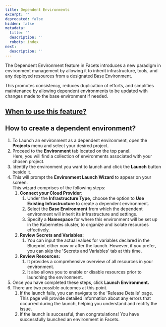 ```yaml
---
title: Dependent Environments
excerpt: ''
deprecated: false
hidden: false
metadata:
  title: ''
  description: ''
  robots: index
next:
  description: ''
---
```

The Dependent Environment feature in Facets introduces a new paradigm in environment management by allowing it to inherit infrastructure, tools, and any deployed resources from a designated Base Environment.

This promotes consistency, reduces duplication of efforts, and simplifies maintenance by allowing dependent environments to be updated with changes made to the base environment if needed.

## [When to use this feature?](https://readme.facets.cloud/docs/using-dependent-environments)

## How to create a dependent environment?

1. To Launch an environment as a dependent environment, open the **Projects** menu and select your desired project. 
2. Proceed to the **Environment** tab located on the top panel.\
   Here, you will find a collection of environments associated with your chosen project.
3. Identify the environment you want to launch and click the **Launch** button beside it.
4. This will prompt the **Environment Launch Wizard** to appear on your screen.\
   This wizard comprises of the following steps:
   1. **Connect your Cloud Provider:**
      1. Under the **Infrastructure Type,** choose the option to **Use Existing Infrastructure** to create a dependent environment.
      2. Select the **Base Environment** from which the dependent environment will inherit its infrastructure and settings.
      3. Specify a **Namespace** for where this environment will be set up in the Kubernetes cluster, to organize and isolate resources effectively.
   2. **Review Secrets and Variables:**
      1. You can input the actual values for variables declared in the Blueprint either now or after the launch. However, if you prefer, you can skip the 'Secrets and Variables' tab at this time.
   3. **Review Resources:**
      1. It provides a comprehensive overview of all resources in your environment. 
      2. It also allows you to enable or disable resources prior to launching the environment.
5. Once you have completed these steps, click **Launch Environment.**
6. There are two possible outcomes at this point.
   1. If the launch fails, you can navigate to the 'Release Details' page. This page will provide detailed information about any errors that occurred during the launch, helping you understand and rectify the issue.
   2. If the launch is successful, then congratulations! You have successfully launched an environment in Facets.

<Embed url="https://app.storylane.io/demos/tbrquzt30gkl" title="Releases | Feb 17 3:56 PM" favicon="https://assets.storylane.io/apps/prod/97/icons/favicon.ico" provider="app.storylane.io" href="https://app.storylane.io/demos/tbrquzt30gkl" typeOfEmbed="jsfiddle" html="%3Ciframe%20class%3D%22embedly-embed%22%20src%3D%22%2F%2Fcdn.embedly.com%2Fwidgets%2Fmedia.html%3Furl%3Dhttps%253A%252F%252Fapp.storylane.io%252Fdemos%252Ftbrquzt30gkl%26type%3Dtext%252Fhtml%26schema%3Dstorylane%26display_name%3DStorylane%26src%3Dhttps%253A%252F%252Fapp.storylane.io%252Fdemo%252Ftbrquzt30gkl%22%20width%3D%22750%22%20height%3D%22473%22%20scrolling%3D%22no%22%20title%3D%22Storylane%20embed%22%20frameborder%3D%220%22%20allow%3D%22autoplay%3B%20fullscreen%3B%20encrypted-media%3B%20picture-in-picture%3B%22%20allowfullscreen%3D%22true%22%3E%3C%2Fiframe%3E" />
